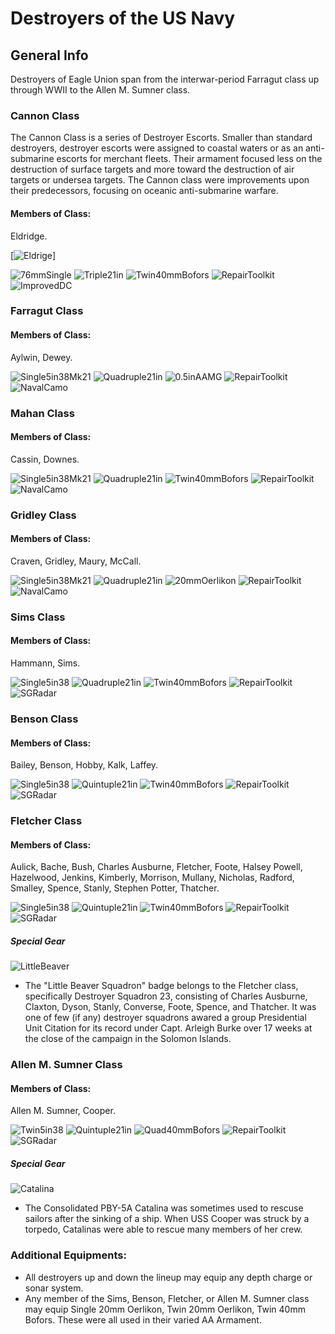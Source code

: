 # Destroyers of the US Navy

## General Info

Destroyers of Eagle Union span from the interwar-period Farragut class up through WWII to the Allen M. Sumner class.


### Cannon Class

The Cannon Class is a series of Destroyer Escorts. Smaller than standard destroyers, destroyer escorts were assigned to coastal waters or as an anti-submarine escorts for merchant fleets. Their armament focused less on the destruction of surface targets and more toward the destruction of air targets or undersea targets. The Cannon class were improvements upon their predecessors, focusing on oceanic anti-submarine warfare.

#### Members of Class: <br/>
Eldridge. <br/>

[![Eldrige](https://github.com/YukaIzumi/AzurLaneHistoricalFitguide/blob/main/Icons/Ship/EagleUnion/Eldridge.png)] <br/>

![76mmSingle](/Icons/Equipment/Guns/DD/3in50.png)
![Triple21in](/Icons/Equipment/Torpedo/Surface/21inTripleUSN.png)
![Twin40mmBofors](/Icons/Equipment/AA/Twin40mmUSN.png)
![RepairToolkit](/Icons/Equipment/Auxiliary/RepairToolkit.png)
![ImprovedDC](/Icons/Equipment/Auxiliary/ImprovedDepthCharge.png) <br/>

### Farragut Class <br/>

#### Members of Class: <br/>
Aylwin, Dewey. <br/>

![Single5in38Mk21](/Icons/Equipment/Guns/DD/5in38Mk21.png)
![Quadruple21in](/Icons/Equipment/Torpedo/Surface/21inQuadrupleUSN.png)
![0.5inAAMG](/Icons/Equipment/AA/0.5inAAMG.png)
![RepairToolkit](/Icons/Equipment/Auxiliary/RepairToolkit.png)
![NavalCamo](/Icons/Equipment/Auxiliary/NavalCamouflage.png) <br/>

### Mahan Class <br/>

#### Members of Class: <br/>
Cassin, Downes. <br/>

![Single5in38Mk21](/Icons/Equipment/Guns/DD/5in38Mk21.png)
![Quadruple21in](/Icons/Equipment/Torpedo/Surface/21inQuadrupleUSN.png)
![Twin40mmBofors](/Icons/Equipment/AA/Twin40mmUSN.png)
![RepairToolkit](/Icons/Equipment/Auxiliary/RepairToolkit.png)
![NavalCamo](/Icons/Equipment/Auxiliary/NavalCamouflage.png) <br/>

### Gridley Class <br/>

#### Members of Class: <br/>
Craven, Gridley, Maury, McCall. <br/>

![Single5in38Mk21](/Icons/Equipment/Guns/DD/5in38Mk21.png)
![Quadruple21in](/Icons/Equipment/Torpedo/Surface/21inQuadrupleUSN.png)
![20mmOerlikon](/Icons/Equipment/AA/20mmOerlikon.png)
![RepairToolkit](/Icons/Equipment/Auxiliary/RepairToolkit.png)
![NavalCamo](/Icons/Equipment/Auxiliary/NavalCamouflage.png) <br/>

### Sims Class <br/>

#### Members of Class: <br/>
Hammann, Sims. <br/>

![Single5in38](/Icons/Equipment/Guns/DD/5in38.png)
![Quadruple21in](/Icons/Equipment/Torpedo/Surface/21inQuadrupleUSN.png)
![Twin40mmBofors](/Icons/Equipment/AA/Twin40mmUSN.png)
![RepairToolkit](/Icons/Equipment/Auxiliary/RepairToolkit.png)
![SGRadar](/Icons/Equipment/Auxiliary/SGRadar.png) <br/>

### Benson Class <br/>

#### Members of Class: <br/>
Bailey, Benson, Hobby, Kalk, Laffey. <br/>

![Single5in38](/Icons/Equipment/Guns/DD/5in38.png)
![Quintuple21in](/Icons/Equipment/Torpedo/Surface/21inQuintupleUSN.png)
![Twin40mmBofors](/Icons/Equipment/AA/Twin40mmUSN.png)
![RepairToolkit](/Icons/Equipment/Auxiliary/RepairToolkit.png)
![SGRadar](/Icons/Equipment/Auxiliary/SGRadar.png) <br/>

### Fletcher Class <br/>

#### Members of Class: <br/>
Aulick, Bache, Bush, Charles Ausburne, Fletcher, Foote, Halsey Powell, Hazelwood, Jenkins, Kimberly, Morrison, Mullany, Nicholas, Radford, Smalley, Spence, Stanly, Stephen Potter, Thatcher. <br/>

![Single5in38](/Icons/Equipment/Guns/DD/5in38.png)
![Quintuple21in](/Icons/Equipment/Torpedo/Surface/21inQuintupleUSN.png)
![Twin40mmBofors](/Icons/Equipment/AA/Twin40mmUSN.png)
![RepairToolkit](/Icons/Equipment/Auxiliary/RepairToolkit.png)
![SGRadar](/Icons/Equipment/Auxiliary/SGRadar.png) <br/>


##### Special Gear <br/>

![LittleBeaver](/Icons/Equipment/Auxiliary/BeaverBadge.png) <br/>
* The "Little Beaver Squadron" badge belongs to the Fletcher class, specifically  Destroyer Squadron 23, consisting of Charles Ausburne, Claxton, Dyson, Stanly, Converse, Foote, Spence, and Thatcher. It was one of few (if any) destroyer squadrons awared a group Presidential Unit Citation for its record under Capt. Arleigh Burke over 17 weeks at the close of the campaign in the Solomon Islands.

### Allen M. Sumner Class <br/>

#### Members of Class: <br/>
Allen M. Sumner, Cooper. <br/>

![Twin5in38](/Icons/Equipment/Guns/DD/Twin5in38.png)
![Quintuple21in](/Icons/Equipment/Torpedo/Surface/21inQuintupleUSN.png)
![Quad40mmBofors](/Icons/Equipment/AA/Quadruple40mmUSN.png)
![RepairToolkit](/Icons/Equipment/Auxiliary/RepairToolkit.png)
![SGRadar](/Icons/Equipment/Auxiliary/SGRadar.png) <br/>

##### Special Gear <br/>

![Catalina](/Icons/Equipment/Auxiliary/PBY5ACatalina.png) <br/>
* The Consolidated PBY-5A Catalina was sometimes used to rescuse sailors after the sinking of a ship. When USS Cooper was struck by a torpedo, Catalinas were able to rescue many members of her crew.


### Additional Equipments: <br/>
* All destroyers up and down the lineup may equip any depth charge or sonar system. <br/>
* Any member of the Sims, Benson, Fletcher, or Allen M. Sumner class may equip Single 20mm Oerlikon, Twin 20mm Oerlikon, Twin 40mm Bofors. These were all used in their varied AA Armament. <br/>